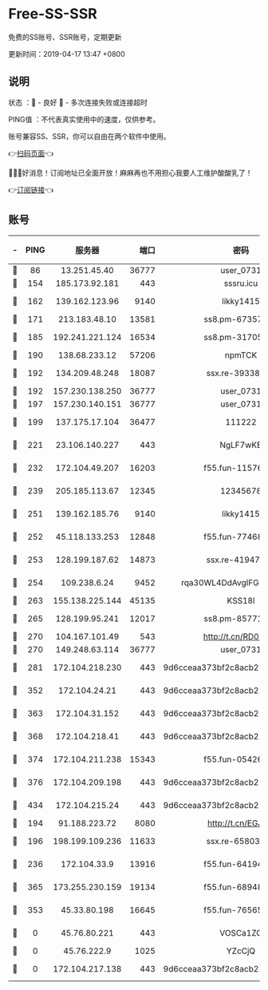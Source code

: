 # Free-SS-SSR

免费的SS账号、SSR账号，定期更新

更新时间：2019-04-17 13:47 +0800

## 说明

状态     ：🙂 - 良好 🙁 - 多次连接失败或连接超时

PING值   ：不代表真实使用中的速度，仅供参考。

账号兼容SS、SSR，你可以自由在两个软件中使用。

👉[扫码页面](https://liesauer.github.io/Free-SS-SSR/)👈

🎉🎉🎉好消息！订阅地址已全面开放！麻麻再也不用担心我要人工维护酸酸乳了！

👉[订阅链接](https://www.liesauer.net/yogurt/subscribe?ACCESS_TOKEN=DAYxR3mMaZAsaqUb)👈

## 账号

|-|PING|服务器|端口|密码|加密方式|区域|
|:----:|:----:|:-----:|-----:|:----:|:----:|:----:|
|🙂|86|13.251.45.40|36777|user_0731|chacha20|SG|
|🙂|154|185.173.92.181|443|sssru.icu|rc4-md5|RU|
|🙂|162|139.162.123.96|9140|likky1415|aes-256-cfb|JP|
|🙂|171|213.183.48.10|13581|ss8.pm-67357180|rc4-md5|RU|
|🙂|185|192.241.221.124|16534|ss8.pm-31705426|aes-256-cfb|US|
|🙂|190|138.68.233.12|57206|npmTCK|rc4-md5|US|
|🙂|192|134.209.48.248|18087|ssx.re-39338587|aes-256-cfb|US|
|🙂|192|157.230.138.250|36777|user_0731|chacha20|US|
|🙂|197|157.230.140.151|36777|user_0731|chacha20|US|
|🙂|199|137.175.17.104|36477|111222|aes-256-cfb|US|
|🙂|221|23.106.140.227|443|NgLF7wKB|aes-256-cfb|US|
|🙂|232|172.104.49.207|16203|f55.fun-11576925|aes-256-cfb|SG|
|🙂|239|205.185.113.67|12345|12345678|aes-256-cfb|US|
|🙂|251|139.162.185.76|9140|likky1415|aes-256-cfb|DE|
|🙂|252|45.118.133.253|12848|f55.fun-77468081|aes-256-cfb|SG|
|🙂|253|128.199.187.62|14873|ssx.re-41947455|aes-256-cfb|SG|
|🙂|254|109.238.6.24|9452|rqa30WL4DdAvgIFG6Fs3znzTa|aes-256-cfb|FR|
|🙂|263|155.138.225.144|45135|KSS18l|rc4-md5|US|
|🙂|265|128.199.95.241|12017|ss8.pm-85771419|aes-256-cfb|SG|
|🙂|270|104.167.101.49|543|http://t.cn/RD0D7sx|rc4-md5|CA|
|🙂|270|149.248.63.114|36777|user_0731|chacha20|CA|
|🙂|281|172.104.218.230|443|9d6cceaa373bf2c8acb22e60b6a58be6|aes-256-cfb|US|
|🙂|352|172.104.24.21|443|9d6cceaa373bf2c8acb22e60b6a58be6|aes-256-cfb|US|
|🙂|363|172.104.31.152|443|9d6cceaa373bf2c8acb22e60b6a58be6|aes-256-cfb|US|
|🙂|368|172.104.218.41|443|9d6cceaa373bf2c8acb22e60b6a58be6|aes-256-cfb|US|
|🙂|374|172.104.211.238|15343|f55.fun-05426859|aes-256-cfb|US|
|🙂|376|172.104.209.198|443|9d6cceaa373bf2c8acb22e60b6a58be6|aes-256-cfb|US|
|🙂|434|172.104.215.24|443|9d6cceaa373bf2c8acb22e60b6a58be6|aes-256-cfb|US|
|🙂|194|91.188.223.72|8080|http://t.cn/EGJIyrl|rc4-md5|RU|
|🙂|196|198.199.109.236|11633|ssx.re-65803004|aes-256-cfb|US|
|🙂|236|172.104.33.9|13916|f55.fun-64194904|aes-256-cfb|SG|
|🙂|365|173.255.230.159|19134|f55.fun-68948138|aes-256-cfb|US|
|🙁|353|45.33.80.198|16645|f55.fun-76565024|aes-256-cfb|US|
|🙁|0|45.76.80.221|443|VOSCa1ZG|aes-256-cfb|DE|
|🙁|0|45.76.222.9|1025|YZcCjQ|rc4-md5|JP|
|🙁|0|172.104.217.138|443|9d6cceaa373bf2c8acb22e60b6a58be6|aes-256-cfb|US|
